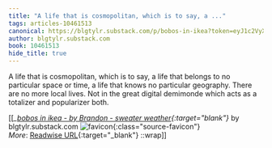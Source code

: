 ```yaml
---
title: "A life that is cosmopolitan, which is to say, a ..."
tags: articles-10461513
canonical: https://blgtylr.substack.com/p/bobos-in-ikea?token=eyJ1c2VyX2lkIjoxMDM2MjA0MSwicG9zdF9pZCI6NDAxMDIzMTMsIl8iOiJQcjc1VyIsImlhdCI6MTYyOTI1MDk3NCwiZXhwIjoxNjI5MjU0NTc0LCJpc3MiOiJwdWItMTQzNDMiLCJzdWIiOiJwb3N0LXJlYWN0aW9uIn0.b58WBfy_A_Wlu4gYD34IEQbryv7kI6AO9pz2jzaBPjI
author: blgtylr.substack.com
book: 10461513
hide_title: true
---
```


A life that is cosmopolitan, which is to say, a life that belongs to no particular space or time, a life that knows no particular geography. There are no more local lives. Not in the great digital demimonde which acts as a totalizer and popularizer both.


[[<cite>_[bobos in ikea - by Brandon - sweater weather](https://blgtylr.substack.com/p/bobos-in-ikea?token=eyJ1c2VyX2lkIjoxMDM2MjA0MSwicG9zdF9pZCI6NDAxMDIzMTMsIl8iOiJQcjc1VyIsImlhdCI6MTYyOTI1MDk3NCwiZXhwIjoxNjI5MjU0NTc0LCJpc3MiOiJwdWItMTQzNDMiLCJzdWIiOiJwb3N0LXJlYWN0aW9uIn0.b58WBfy_A_Wlu4gYD34IEQbryv7kI6AO9pz2jzaBPjI){:target="_blank"}_</cite> by blgtylr.substack.com ![favicon](https://s2.googleusercontent.com/s2/favicons?domain=blgtylr.substack.com){:class="source-favicon"}<br>
_More_: [Readwise URL](https://readwise.io/open/214190752){:target="_blank"}
::wrap]]